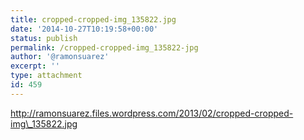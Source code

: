 ```yaml
---
title: cropped-cropped-img_135822.jpg
date: '2014-10-27T10:19:58+00:00'
status: publish
permalink: /cropped-cropped-img_135822-jpg
author: '@ramonsuarez'
excerpt: ''
type: attachment
id: 459
---
```

http://ramonsuarez.files.wordpress.com/2013/02/cropped-cropped-img\_135822.jpg